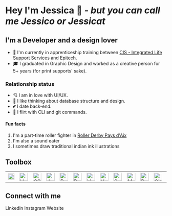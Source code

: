 # Hey I'm Jessica 👋  *- but you can call me Jessico or Jessicat* 

## I'm a Developer and a design lover

- 🌱 I'm currently in apprenticeship training between [CIS - Integrated Life Support Services](https://cis-integratedservices.com/fr) and [Epitech](https://www.epitech.eu/).  
- 🎓 I graduated in Graphic Design and worked as a creative person for 5+ years (for print supports' sake).

### Relationship status

- 💘 I am in love with UI/UX.  
- 💖 I like thinking about database structure and design.  
- 💕 I date back-end.  
- 🌹 I flirt with CLI and git commands.  

#### Fun facts 

1. I'm a part-time roller fighter in [Roller Derby Pays d'Aix](https://rollerderby-les-amazones.fr/)  
2. I'm also a sound eater
3. I sometimes draw traditional indian ink illustrations

## Toolbox
<table border="0">
    <tr>
        <td valign="center"><img alt="Figma" width="20px" src="https://github.com/jessiichat/about-me/blob/61c7344dc0cbf84d79fe3a7893b80fb05d73ef4c/assets/technologies/figma.svg" /></td>
        <td valign="center"><img alt="HTML 5" width="26px" src="https://github.com/jessiichat/about-me/blob/61c7344dc0cbf84d79fe3a7893b80fb05d73ef4c/assets/technologies/html-5.svg" /></td>
        <td valign="center"><img alt="CSS 3" width="26px" src="https://github.com/jessiichat/about-me/blob/61c7344dc0cbf84d79fe3a7893b80fb05d73ef4c/assets/technologies/css-3.svg" /></td>
        <td valign="center"><img alt="Javascript" width="26px" src="https://github.com/jessiichat/about-me/blob/61c7344dc0cbf84d79fe3a7893b80fb05d73ef4c/assets/technologies/javascript.svg" /></td>
        <td valign="center"><img alt="PHP" width="26px" src="https://github.com/jessiichat/about-me/blob/61c7344dc0cbf84d79fe3a7893b80fb05d73ef4c/assets/technologies/php.svg" /></td>
        <td valign="center"><img alt="Bootstrap" width="26px" src="https://github.com/jessiichat/about-me/blob/61c7344dc0cbf84d79fe3a7893b80fb05d73ef4c/assets/technologies/bootstrap.svg" /></td>
        <td valign="center"><img alt="Vue.js" width="26px" src="https://github.com/jessiichat/about-me/blob/61c7344dc0cbf84d79fe3a7893b80fb05d73ef4c/assets/technologies/vue.svg" /></td>
        <td valign="center"><img alt="Vuetify" width="26px" src="https://github.com/jessiichat/about-me/blob/61c7344dc0cbf84d79fe3a7893b80fb05d73ef4c/assets/technologies/vuetifyjs.svg" /></td>
        <td valign="center"><img alt="Symfony" width="26px" src="https://github.com/jessiichat/about-me/blob/61c7344dc0cbf84d79fe3a7893b80fb05d73ef4c/assets/technologies/symfony.svg" /></td>
        <td valign="center"><img alt="Mysql" width="26px" src="https://github.com/jessiichat/about-me/blob/0257e402b8167c5a6bc2f2446aba114ec08898d8/assets/technologies/mysql.svg" /></td>
        <td valign="center"><img alt="Postgresql" width="26px" src="https://github.com/jessiichat/about-me/blob/61c7344dc0cbf84d79fe3a7893b80fb05d73ef4c/assets/technologies/postgresql.svg" /></td>
        <td valign="center"><img alt="Git" width="26px" src="https://github.com/jessiichat/about-me/blob/8ac8f51db3e6f23249da6553c7af86f729dfdb4f/assets/technologies/git.svg" /></td>
        <td valign="center"><img alt="Docker" width="26px" src="https://github.com/jessiichat/about-me/blob/8ac8f51db3e6f23249da6553c7af86f729dfdb4f/assets/technologies/docker.svg" /></td>
    </tr>
</table>

## Connect with me

Linkedin
Instagram
Website
